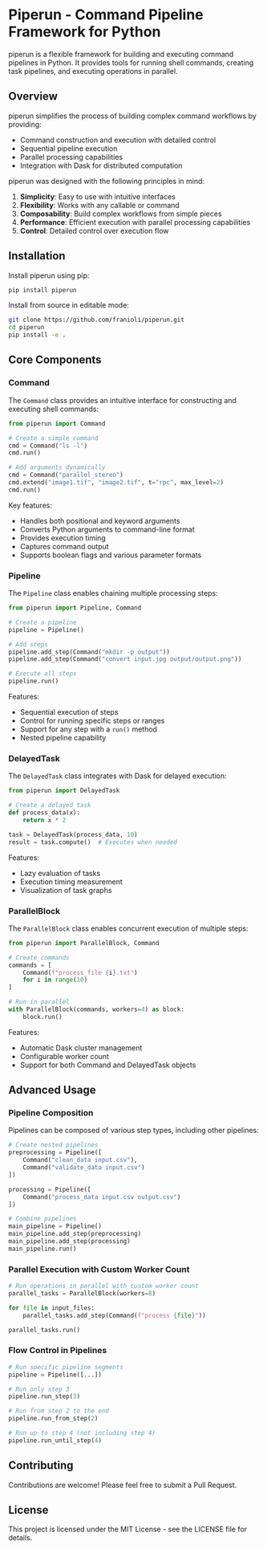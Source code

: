 # Piperun - Command Pipeline Framework for Python

piperun is a flexible framework for building and executing command pipelines in Python. It provides tools for running shell commands, creating task pipelines, and executing operations in parallel.

## Overview

piperun simplifies the process of building complex command workflows by providing:

- Command construction and execution with detailed control
- Sequential pipeline execution
- Parallel processing capabilities
- Integration with Dask for distributed computation

piperun was designed with the following principles in mind:

1. **Simplicity**: Easy to use with intuitive interfaces
2. **Flexibility**: Works with any callable or command
3. **Composability**: Build complex workflows from simple pieces
4. **Performance**: Efficient execution with parallel processing capabilities
5. **Control**: Detailed control over execution flow

## Installation

Install piperun using pip:
```bash
pip install piperun
```

Install from source in editable mode:
```bash
git clone https://github.com/franioli/piperun.git
cd piperun
pip install -e .
```

## Core Components

### Command

The `Command` class provides an intuitive interface for constructing and executing shell commands:

```python
from piperun import Command

# Create a simple command
cmd = Command("ls -l")
cmd.run()

# Add arguments dynamically
cmd = Command("parallel_stereo")
cmd.extend("image1.tif", "image2.tif", t="rpc", max_level=2)
cmd.run()
```

Key features:
- Handles both positional and keyword arguments
- Converts Python arguments to command-line format
- Provides execution timing
- Captures command output
- Supports boolean flags and various parameter formats

### Pipeline

The `Pipeline` class enables chaining multiple processing steps:

```python
from piperun import Pipeline, Command

# Create a pipeline
pipeline = Pipeline()

# Add steps
pipeline.add_step(Command("mkdir -p output"))
pipeline.add_step(Command("convert input.jpg output/output.png"))

# Execute all steps
pipeline.run()
```

Features:
- Sequential execution of steps
- Control for running specific steps or ranges
- Support for any step with a `run()` method
- Nested pipeline capability

### DelayedTask

The `DelayedTask` class integrates with Dask for delayed execution:

```python
from piperun import DelayedTask

# Create a delayed task
def process_data(x):
    return x * 2

task = DelayedTask(process_data, 10)
result = task.compute()  # Executes when needed
```

Features:
- Lazy evaluation of tasks
- Execution timing measurement
- Visualization of task graphs

### ParallelBlock

The `ParallelBlock` class enables concurrent execution of multiple steps:

```python
from piperun import ParallelBlock, Command

# Create commands
commands = [
    Command(f"process_file {i}.txt") 
    for i in range(10)
]

# Run in parallel
with ParallelBlock(commands, workers=4) as block:
    block.run()
```

Features:
- Automatic Dask cluster management
- Configurable worker count
- Support for both Command and DelayedTask objects



## Advanced Usage

### Pipeline Composition

Pipelines can be composed of various step types, including other pipelines:

```python
# Create nested pipelines
preprocessing = Pipeline([
    Command("clean_data input.csv"),
    Command("validate_data input.csv")
])

processing = Pipeline([
    Command("process_data input.csv output.csv")
])

# Combine pipelines
main_pipeline = Pipeline()
main_pipeline.add_step(preprocessing)
main_pipeline.add_step(processing)
main_pipeline.run()
```

### Parallel Execution with Custom Worker Count

```python
# Run operations in parallel with custom worker count
parallel_tasks = ParallelBlock(workers=8)

for file in input_files:
    parallel_tasks.add_step(Command(f"process {file}"))

parallel_tasks.run()
```

### Flow Control in Pipelines

```python
# Run specific pipeline segments
pipeline = Pipeline([...])

# Run only step 3
pipeline.run_step(3)

# Run from step 2 to the end
pipeline.run_from_step(2)

# Run up to step 4 (not including step 4)
pipeline.run_until_step(4)
```

## Contributing

Contributions are welcome! Please feel free to submit a Pull Request.

## License

This project is licensed under the MIT License - see the LICENSE file for details.
